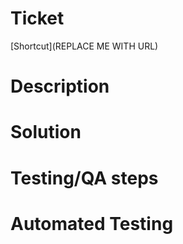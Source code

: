 # Ticket 
[Shortcut](REPLACE ME WITH URL)

# Description 
<? A quick summary of the case that this PR addresses. ?>

# Solution 
<? Describe your solution in a very high-level manner. Why did you take this approach? ?>

# Testing/QA steps 
<? List steps + proof that this works ?>

# Automated Testing 
<? List all tests changed or added in this PR ?>
